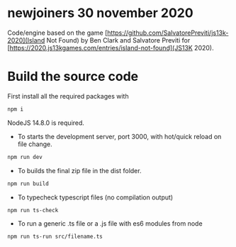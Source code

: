 # newjoiners 30 november 2020

Code/engine based on the game [https://github.com/SalvatorePreviti/js13k-2020](Island Not Found) by Ben Clark and Salvatore Previti for [https://2020.js13kgames.com/entries/island-not-found](JS13K 2020).

# Build the source code

First install all the required packages with

```sh
npm i
```

NodeJS 14.8.0 is required.

- To starts the development server, port 3000, with hot/quick reload on file change.

```sh
npm run dev
```

- To builds the final zip file in the dist folder.

```sh
npm run build
```

- To typecheck typescript files (no compilation output)

```sh
npm run ts-check
```

- To run a generic .ts file or a .js file with es6 modules from node

```sh
npm run ts-run src/filename.ts
```
